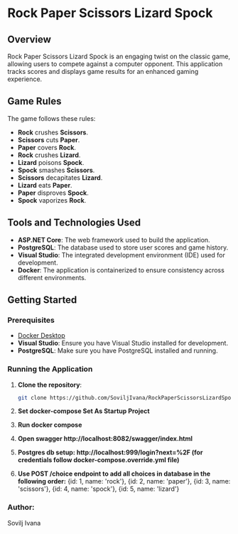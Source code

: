 # Rock Paper Scissors Lizard Spock

## Overview

Rock Paper Scissors Lizard Spock is an engaging twist on the classic game, allowing users to compete against a computer opponent. This application tracks scores and displays game results for an enhanced gaming experience.

## Game Rules

The game follows these rules:

- **Rock** crushes **Scissors**.
- **Scissors** cuts **Paper**.
- **Paper** covers **Rock**.
- **Rock** crushes **Lizard**.
- **Lizard** poisons **Spock**.
- **Spock** smashes **Scissors**.
- **Scissors** decapitates **Lizard**.
- **Lizard** eats **Paper**.
- **Paper** disproves **Spock**.
- **Spock** vaporizes **Rock**.

## Tools and Technologies Used

- **ASP.NET Core**: The web framework used to build the application.
- **PostgreSQL**: The database used to store user scores and game history.
- **Visual Studio**: The integrated development environment (IDE) used for development.
- **Docker**: The application is containerized to ensure consistency across different environments.

## Getting Started

### Prerequisites

- [Docker Desktop](https://www.docker.com/products/docker-desktop)
- **Visual Studio**: Ensure you have Visual Studio installed for development.
- **PostgreSQL**: Make sure you have PostgreSQL installed and running.

### Running the Application

1. **Clone the repository**:
   ```bash
   git clone https://github.com/SoviljIvana/RockPaperScissorsLizardSpock
   
2.  **Set docker-compose Set As Startup Project**

3.  **Run docker compose**

4.  **Open swagger http://localhost:8082/swagger/index.html**

5.  **Postgres db setup: http://localhost:999/login?next=%2F (for credentials follow docker-compose.override.yml file)**

6.  **Use POST /choice endpoint to add all choices in database in the following order:**
{id: 1, name: 'rock'},
{id: 2, name: 'paper'},
{id: 3, name: 'scissors'},
{id: 4, name: 'spock'},
{id: 5, name: 'lizard'}

### Author: 
Sovilj Ivana 
